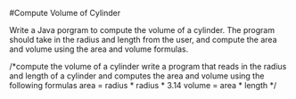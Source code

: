 #Compute Volume of Cylinder

Write a Java porgram to compute the volume of a cylinder. The program should take in the radius and length from the user, and compute the area and volume using the area and volume formulas.

/*compute the volume of a cylinder
write  a program that reads in the radius and
length of a cylinder and computes the area
and volume using the following formulas
   area = radius * radius * 3.14
   volume =  area * length
*/
